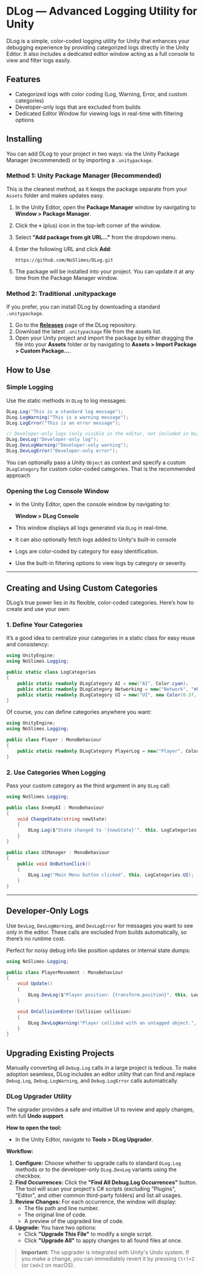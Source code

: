 # DLog — Advanced Logging Utility for Unity

DLog is a simple, color-coded logging utility for Unity that enhances your debugging experience by providing categorized logs directly in the Unity Editor. It also includes a dedicated editor window acting as a full console to view and filter logs easily.

## Features

- Categorized logs with color coding (Log, Warning, Error, and custom categories)
- Developer-only logs that are excluded from builds
- Dedicated Editor Window for viewing logs in real-time with filtering options

## Installing

You can add DLog to your project in two ways: via the Unity Package Manager (recommended) or by importing a `.unitypackage`.

### Method 1: Unity Package Manager (Recommended)

This is the cleanest method, as it keeps the package separate from your `Assets` folder and makes updates easy.

1.  In the Unity Editor, open the **Package Manager** window by navigating to **Window > Package Manager**.
2.  Click the **`+`** (plus) icon in the top-left corner of the window.
3.  Select **"Add package from git URL..."** from the dropdown menu.
4.  Enter the following URL and click **Add**:

    ```
    https://github.com/NoSlimes/DLog.git
    ```

5.  The package will be installed into your project. You can update it at any time from the Package Manager window.

### Method 2: Traditional .unitypackage

If you prefer, you can install DLog by downloading a standard `.unitypackage`.

1.  Go to the **[Releases](https://github.com/NoSlimes/DLog/releases)** page of the DLog repository.
2.  Download the latest `.unitypackage` file from the assets list.
3.  Open your Unity project and import the package by either dragging the file into your **Assets** folder or by navigating to **Assets > Import Package > Custom Package...**.

## How to Use

### Simple Logging

Use the static methods in `DLog` to log messages:

```csharp
DLog.Log("This is a standard log message");
DLog.LogWarning("This is a warning message");
DLog.LogError("This is an error message");

// Developer-only logs (only visible in the editor, not included in builds)
DLog.DevLog("Developer-only log");
DLog.DevLogWarning("Developer-only warning");
DLog.DevLogError("Developer-only error");
````

You can optionally pass a Unity `Object` as context and specify a custom `DLogCategory` for custom color-coded categories. That is the recommended approach

### Opening the Log Console Window

* In the Unity Editor, open the console window by navigating to:

  **Window > DLog Console**

* This window displays all logs generated via `DLog` in real-time.

* It can also optionally fetch logs added to Unity's built-in console

* Logs are color-coded by category for easy identification.

* Use the built-in filtering options to view logs by category or severity.

---

## Creating and Using Custom Categories

DLog’s true power lies in its flexible, color-coded categories. Here’s how to create and use your own:

### 1. Define Your Categories

It’s a good idea to centralize your categories in a static class for easy reuse and consistency:

```csharp
using UnityEngine;
using NoSlimes.Logging;

public static class LogCategories
{
    public static readonly DLogCategory AI = new("AI", Color.cyan);
    public static readonly DLogCategory Networking = new("Network", "#FFA500"); // Orange
    public static readonly DLogCategory UI = new("UI", new Color(0.5f, 0.7f, 1f)); // Light Blue
}
```

Of course, you can define categories anywhere you want:

```csharp
using UnityEngine;
using NoSlimes.Logging;

public class Player : MonoBehaviour
{
    public static readonly DLogCategory PlayerLog = new("Player", Color.cyan);
}
```

### 2. Use Categories When Logging

Pass your custom category as the third argument in any `DLog` call:

```csharp
using NoSlimes.Logging;

public class EnemyAI : MonoBehaviour
{
    void ChangeState(string newState)
    {
        DLog.Log($"State changed to '{newState}'", this, LogCategories.AI);
    }
}

public class UIManager : MonoBehaviour
{
    public void OnButtonClick()
    {
        DLog.Log("Main Menu button clicked", this, LogCategories.UI);
    }
}
```

---

## Developer-Only Logs

Use `DevLog`, `DevLogWarning`, and `DevLogError` for messages you want to see only in the editor. These calls are excluded from builds automatically, so there’s no runtime cost.

Perfect for noisy debug info like position updates or internal state dumps:

```csharp
using NoSlimes.Logging;

public class PlayerMovement : MonoBehaviour
{
    void Update()
    {
        DLog.DevLog($"Player position: {transform.position}", this, LogCategories.Physics);
    }

    void OnCollisionEnter(Collision collision)
    {
        DLog.DevLogWarning("Player collided with an untagged object.", this, LogCategories.Physics);
    }
}
```


## Upgrading Existing Projects

Manually converting all `Debug.Log` calls in a large project is tedious. To make adoption seamless, DLog includes an editor utility that can find and replace `Debug.Log`, `Debug.LogWarning`, and `Debug.LogError` calls automatically.

### DLog Upgrader Utility

The upgrader provides a safe and intuitive UI to review and apply changes, with full **Undo support**.

**How to open the tool:**

*   In the Unity Editor, navigate to **Tools > DLog Upgrader**.

**Workflow:**

1.  **Configure:** Choose whether to upgrade calls to standard `DLog.Log` methods or to the developer-only `DLog.DevLog` variants using the checkbox.
2.  **Find Occurrences:** Click the **"Find All Debug.Log Occurrences"** button. The tool will scan your project's C# scripts (excluding "Plugins", "Editor", and other common third-party folders) and list all usages.
3.  **Review Changes:** For each occurrence, the window will display:
    *   The file path and line number.
    *   The original line of code.
    *   A preview of the upgraded line of code.
4.  **Upgrade:** You have two options:
    *   Click **"Upgrade This File"** to modify a single script.
    *   Click **"Upgrade All"** to apply changes to all found files at once.

> **Important:** The upgrader is integrated with Unity's Undo system. If you make a change, you can immediately revert it by pressing `Ctrl+Z` (or `Cmd+Z` on macOS).

